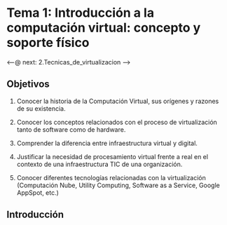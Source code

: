 Tema 1: Introducción a la computación virtual: concepto y soporte físico
==

<--@
next: 2.Tecnicas_de_virtualizacion
-->

<div class="objetivos" markdown="1">

<h2>Objetivos</h2>


1. Conocer la historia de la Computación Virtual, sus orígenes y
razones de su existencia.

2. Conocer los conceptos relacionados con el proceso de virtualización tanto de software como de hardware. 

3. Comprender la diferencia entre infraestructura virtual y digital. 

4. Justificar la necesidad de procesamiento virtual frente a real en el contexto de una infraestructura TIC de una organización.

5. Conocer diferentes tecnologías relacionadas con la virtualización (Computación Nube, Utility Computing, Software as a Service, Google AppSpot, etc.) 

</div>


Introducción
------------------
